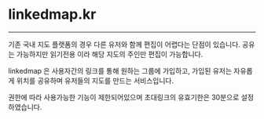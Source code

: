 # linkedmap.kr

---
기존 국내 지도 플랫폼의 경우 다른 유저와 함께 편집이 어렵다는 단점이 있습니다.
공유는 가능하지만 읽기전용 이라 해당 지도의 주인만 편집이 가능합니다.

linkedmap 은 사용자간의 링크를 통해 원하는 그룹에 가입하고, 가입된 유저는 자유롭게 위치를 공유하며 유저들의 지도를 만드는 서비스입니다.

권한에 따라 사용가능한 기능이 제한되어있으며 초대링크의 유효기한은 30분으로 설정하였습니다.



